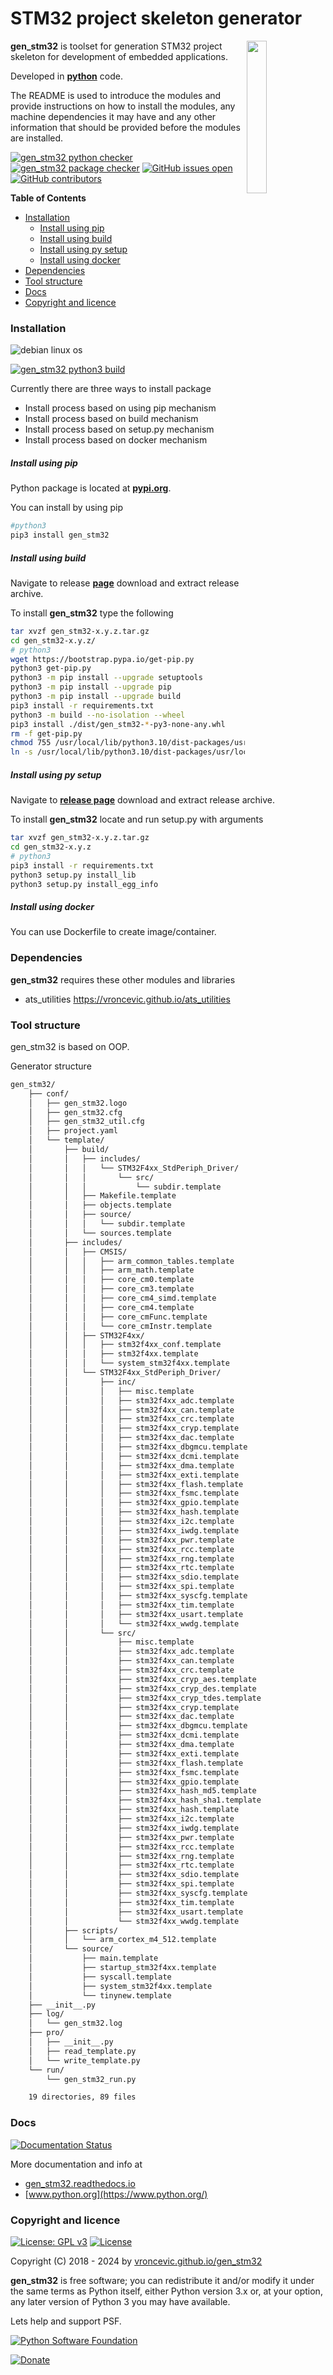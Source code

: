 # STM32 project skeleton generator

<img align="right" src="https://raw.githubusercontent.com/vroncevic/gen_stm32/dev/docs/gen_stm32_logo.png" width="25%">

**gen_stm32** is toolset for generation STM32 project skeleton for
development of embedded applications.

Developed in **[python](https://www.python.org/)** code.

The README is used to introduce the modules and provide instructions on
how to install the modules, any machine dependencies it may have and any
other information that should be provided before the modules are installed.

[![gen_stm32 python checker](https://github.com/vroncevic/gen_stm32/actions/workflows/gen_stm32_python_checker.yml/badge.svg)](https://github.com/vroncevic/gen_stm32/actions/workflows/gen_stm32_python_checker.yml) [![gen_stm32 package checker](https://github.com/vroncevic/gen_stm32/actions/workflows/gen_stm32_package_checker.yml/badge.svg)](https://github.com/vroncevic/gen_stm32/actions/workflows/gen_stm32_package.yml) [![GitHub issues open](https://img.shields.io/github/issues/vroncevic/gen_stm32.svg)](https://github.com/vroncevic/gen_stm32/issues) [![GitHub contributors](https://img.shields.io/github/contributors/vroncevic/gen_stm32.svg)](https://github.com/vroncevic/gen_stm32/graphs/contributors)

<!-- START doctoc generated TOC please keep comment here to allow auto update -->
<!-- DON'T EDIT THIS SECTION, INSTEAD RE-RUN doctoc TO UPDATE -->
**Table of Contents**

- [Installation](#installation)
    - [Install using pip](#install-using-pip)
    - [Install using build](#install-using-build)
    - [Install using py setup](#install-using-py-setup)
    - [Install using docker](#install-using-docker)
- [Dependencies](#dependencies)
- [Tool structure](#tool-structure)
- [Docs](#docs)
- [Copyright and licence](#copyright-and-licence)

<!-- END doctoc generated TOC please keep comment here to allow auto update -->

### Installation

![debian linux os](https://raw.githubusercontent.com/vroncevic/gen_stm32/dev/docs/debtux.png)

[![gen_stm32 python3 build](https://github.com/vroncevic/gen_stm32/actions/workflows/gen_stm32_python3_build.yml/badge.svg)](https://github.com/vroncevic/gen_stm32/actions/workflows/gen_stm32_python3_build.yml)

Currently there are three ways to install package
* Install process based on using pip mechanism
* Install process based on build mechanism
* Install process based on setup.py mechanism
* Install process based on docker mechanism

##### Install using pip

Python package is located at **[pypi.org](https://pypi.org/project/gen_stm32/)**.

You can install by using pip

```bash
#python3
pip3 install gen_stm32
```

##### Install using build

Navigate to release **[page](https://github.com/vroncevic/gen_stm32/releases/)** download and extract release archive.

To install **gen_stm32** type the following

```bash
tar xvzf gen_stm32-x.y.z.tar.gz
cd gen_stm32-x.y.z/
# python3
wget https://bootstrap.pypa.io/get-pip.py
python3 get-pip.py 
python3 -m pip install --upgrade setuptools
python3 -m pip install --upgrade pip
python3 -m pip install --upgrade build
pip3 install -r requirements.txt
python3 -m build --no-isolation --wheel
pip3 install ./dist/gen_stm32-*-py3-none-any.whl
rm -f get-pip.py
chmod 755 /usr/local/lib/python3.10/dist-packages/usr/local/bin/gen_stm32_run.py
ln -s /usr/local/lib/python3.10/dist-packages/usr/local/bin/gen_stm32_run.py /usr/local/bin/gen_stm32_run.py
```

##### Install using py setup

Navigate to **[release page](https://github.com/vroncevic/gen_stm32/releases)** download and extract release archive.

To install **gen_stm32** locate and run setup.py with arguments

```bash
tar xvzf gen_stm32-x.y.z.tar.gz
cd gen_stm32-x.y.z
# python3
pip3 install -r requirements.txt
python3 setup.py install_lib
python3 setup.py install_egg_info
```

##### Install using docker

You can use Dockerfile to create image/container.

### Dependencies

**gen_stm32** requires these other modules and libraries

* ats_utilities https://vroncevic.github.io/ats_utilities

### Tool structure

gen_stm32 is based on OOP.

Generator structure

```bash
gen_stm32/
    ├── conf/
    │   ├── gen_stm32.logo
    │   ├── gen_stm32.cfg
    │   ├── gen_stm32_util.cfg
    │   ├── project.yaml
    │   └── template/
    │       ├── build/
    │       │   ├── includes/
    │       │   │   └── STM32F4xx_StdPeriph_Driver/
    │       │   │       └── src/
    │       │   │           └── subdir.template
    │       │   ├── Makefile.template
    │       │   ├── objects.template
    │       │   ├── source/
    │       │   │   └── subdir.template
    │       │   └── sources.template
    │       ├── includes/
    │       │   ├── CMSIS/
    │       │   │   ├── arm_common_tables.template
    │       │   │   ├── arm_math.template
    │       │   │   ├── core_cm0.template
    │       │   │   ├── core_cm3.template
    │       │   │   ├── core_cm4_simd.template
    │       │   │   ├── core_cm4.template
    │       │   │   ├── core_cmFunc.template
    │       │   │   └── core_cmInstr.template
    │       │   ├── STM32F4xx/
    │       │   │   ├── stm32f4xx_conf.template
    │       │   │   ├── stm32f4xx.template
    │       │   │   └── system_stm32f4xx.template
    │       │   └── STM32F4xx_StdPeriph_Driver/
    │       │       ├── inc/
    │       │       │   ├── misc.template
    │       │       │   ├── stm32f4xx_adc.template
    │       │       │   ├── stm32f4xx_can.template
    │       │       │   ├── stm32f4xx_crc.template
    │       │       │   ├── stm32f4xx_cryp.template
    │       │       │   ├── stm32f4xx_dac.template
    │       │       │   ├── stm32f4xx_dbgmcu.template
    │       │       │   ├── stm32f4xx_dcmi.template
    │       │       │   ├── stm32f4xx_dma.template
    │       │       │   ├── stm32f4xx_exti.template
    │       │       │   ├── stm32f4xx_flash.template
    │       │       │   ├── stm32f4xx_fsmc.template
    │       │       │   ├── stm32f4xx_gpio.template
    │       │       │   ├── stm32f4xx_hash.template
    │       │       │   ├── stm32f4xx_i2c.template
    │       │       │   ├── stm32f4xx_iwdg.template
    │       │       │   ├── stm32f4xx_pwr.template
    │       │       │   ├── stm32f4xx_rcc.template
    │       │       │   ├── stm32f4xx_rng.template
    │       │       │   ├── stm32f4xx_rtc.template
    │       │       │   ├── stm32f4xx_sdio.template
    │       │       │   ├── stm32f4xx_spi.template
    │       │       │   ├── stm32f4xx_syscfg.template
    │       │       │   ├── stm32f4xx_tim.template
    │       │       │   ├── stm32f4xx_usart.template
    │       │       │   └── stm32f4xx_wwdg.template
    │       │       └── src/
    │       │           ├── misc.template
    │       │           ├── stm32f4xx_adc.template
    │       │           ├── stm32f4xx_can.template
    │       │           ├── stm32f4xx_crc.template
    │       │           ├── stm32f4xx_cryp_aes.template
    │       │           ├── stm32f4xx_cryp_des.template
    │       │           ├── stm32f4xx_cryp_tdes.template
    │       │           ├── stm32f4xx_cryp.template
    │       │           ├── stm32f4xx_dac.template
    │       │           ├── stm32f4xx_dbgmcu.template
    │       │           ├── stm32f4xx_dcmi.template
    │       │           ├── stm32f4xx_dma.template
    │       │           ├── stm32f4xx_exti.template
    │       │           ├── stm32f4xx_flash.template
    │       │           ├── stm32f4xx_fsmc.template
    │       │           ├── stm32f4xx_gpio.template
    │       │           ├── stm32f4xx_hash_md5.template
    │       │           ├── stm32f4xx_hash_sha1.template
    │       │           ├── stm32f4xx_hash.template
    │       │           ├── stm32f4xx_i2c.template
    │       │           ├── stm32f4xx_iwdg.template
    │       │           ├── stm32f4xx_pwr.template
    │       │           ├── stm32f4xx_rcc.template
    │       │           ├── stm32f4xx_rng.template
    │       │           ├── stm32f4xx_rtc.template
    │       │           ├── stm32f4xx_sdio.template
    │       │           ├── stm32f4xx_spi.template
    │       │           ├── stm32f4xx_syscfg.template
    │       │           ├── stm32f4xx_tim.template
    │       │           ├── stm32f4xx_usart.template
    │       │           └── stm32f4xx_wwdg.template
    │       ├── scripts/
    │       │   └── arm_cortex_m4_512.template
    │       └── source/
    │           ├── main.template
    │           ├── startup_stm32f4xx.template
    │           ├── syscall.template
    │           ├── system_stm32f4xx.template
    │           └── tinynew.template
    ├── __init__.py
    ├── log/
    │   └── gen_stm32.log
    ├── pro/
    │   ├── __init__.py
    │   ├── read_template.py
    │   └── write_template.py
    └── run/
        └── gen_stm32_run.py

    19 directories, 89 files
```

### Docs

[![Documentation Status](https://readthedocs.org/projects/gen-stm32/badge/?version=latest)](https://gen-stm32.readthedocs.io/en/latest/?badge=latest)

More documentation and info at

* [gen_stm32.readthedocs.io](https://gen-stm32.readthedocs.io/)
* [www.python.org](https://www.python.org/)

### Copyright and licence

[![License: GPL v3](https://img.shields.io/badge/License-GPLv3-blue.svg)](https://www.gnu.org/licenses/gpl-3.0) [![License](https://img.shields.io/badge/License-Apache%202.0-blue.svg)](https://opensource.org/licenses/Apache-2.0)

Copyright (C) 2018 - 2024 by [vroncevic.github.io/gen_stm32](https://vroncevic.github.io/gen_stm32)

**gen_stm32** is free software; you can redistribute it and/or modify
it under the same terms as Python itself, either Python version 3.x or,
at your option, any later version of Python 3 you may have available.

Lets help and support PSF.

[![Python Software Foundation](https://raw.githubusercontent.com/vroncevic/gen_stm32/dev/docs/psf-logo-alpha.png)](https://www.python.org/psf/)

[![Donate](https://www.paypalobjects.com/en_US/i/btn/btn_donateCC_LG.gif)](https://www.python.org/psf/donations/)